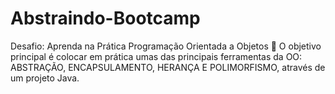 # Abstraindo-Bootcamp
Desafio: Aprenda na Prática Programação Orientada a Objetos
💎 O objetivo principal é colocar em prática umas das principais ferramentas da OO: ABSTRAÇÃO, ENCAPSULAMENTO, HERANÇA E POLIMORFISMO, através de um projeto Java.
